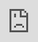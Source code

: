 ```yaml
---
layout: post
title: "2019 Music Of the Year, Part 1"
categories: Personal
---
```


![alt text][headerImg]

Every year, I'm always anxious to find out what people's albums or songs of the year are. Every year, I lament that I should've started in on my own ranking earlier on, so I'd have something to contribute.

This year, I finally did it.

<!-- more -->

While the lists have taken numerous forms[^1] since January, it has been meticulously updated since the start of the year. It's been cool to watch my perceptions change along the say. My #1 album of the year was usurped in the final hours by another album that had been out all year, and finally clicked with me. Even though I'm really into the progressive rock & metal, a ton of indie (and some hip hop???) made its way onto my list. I've found it absurdly difficult to keep a running list, and actually had reservations about saying "this album is better than that one" later on in the year[^2].

So, without further ado, let's start the lists!

# Singles of 2019

I wanted to start with my favorite EPs and singles of 2019, which are not ranked and just exist as individual bright spots on the year. All of these hit me at a certain point in time that made me go "whoa" for various reasons, and I wanted to share them with you (some with commentary, and some without).

<div align="center">
  <h2 style="font-size: 1.5em">
    <strong>Killswitch Engage - <em>The Signal Fire</em></strong>
  </h2>
  <img src="https://upload.wikimedia.org/wikipedia/en/2/24/Killswitch_Engage_-_Atonement.png" style="width:300px" />
</div>

**Genre** - Metal, Metalcore

I've been listening to Killswitch Engage since I was in high school, and fell in love with the band when Howard Jones became their singer after Jesse Leach's departure in 2002. Jones himself had to depart from the band in 2012 while dealing with type 2 diabetes, and the band eventually brought Leach back to be their vocalist.

For 7 years, I had been crossing my fingers that the band would bring Howard back to split vocal duties on a tour, or even a show. Instead, I got a song and a music video! The magic moment starts at 0:51 below.

<div align="center">
  <div style="width:600px">
    <div class="embed"><iframe src="https://www.youtube.com/embed/2N0ShfOOEq4" frameborder="0" maxwidth="600px" allowfullscreen style="width:100%;height:100%;position:absolute;left:0px;top:0px;overflow:hidden;"></iframe></div>
  </div>
</div>

---

<div align="center">
  <h2 style="font-size: 1.5em">
    <strong>Pomplamoose - <em>Lisztomania (Phoenix cover)</em></strong>
  </h2>
  <img src="https://yt3.ggpht.com/a/AGF-l78m1hI-5PuWG35BXbTmOwnkxCx1zPrWxjtuHg=s900-c-k-c0xffffffff-no-rj-mo" style="width:300px" />
</div>

**Genre** - Indie

Pomplamoose is another band that's been with me for years. I remember listening to their covers of [the Angry Birds theme song](https://www.youtube.com/watch?v=7UCm6uyzNE8) or [Michael Jackson's 'Beat It'](https://www.youtube.com/watch?v=meT2eqgDjiM) in college. Over the past year & change, Nataly and Jack have been recording a ton of unique mashups, covers, and originals with the help of some of their friends, and they have all been killer. I encourage you to check out their full video catalog if you enjoy this video.

<div align="center">
  <div style="width:600px">
    <div class="embed"><iframe src="https://www.youtube.com/embed/HqxcJb5ydDw" frameborder="0" maxwidth="600px" allowfullscreen style="width:100%;height:100%;position:absolute;left:0px;top:0px;overflow:hidden;"></iframe></div>
  </div>
</div>

---

<div align="center">
  <h2 style="font-size: 1.5em">
    <strong>Bad Snacks - <em>Oh, Shoot</em></strong>
  </h2>
  <img src="https://i1.sndcdn.com/avatars-000494627736-2019ms-t500x500.jpg" style="width:300px" />
</div>

**Genre** - Hip-hop, DJ

At some point earlier this year, I stumbled across **Andrew Huang's** ["Flip the Sample" challenge](https://www.youtube.com/watch?v=zvKY_DnM1PA), and I was blown away by the creativity of all of the participants and the concept of these videos in general. Watching Snacks transform the simple piano line into a beautiful chill-hop beat was one of my favorite musical discoveries of 2019. (Honorable mention to Virtual Riot's flip in the video.)

<div align="center">
  <div style="width:600px">
    <div class="embed">
      <iframe width="100%" height="300" scrolling="no" frameborder="no" allow="autoplay" src="https://w.soundcloud.com/player/?url=https%3A//api.soundcloud.com/tracks/566680191&color=%23ff5500&auto_play=false&hide_related=false&show_comments=true&show_user=true&show_reposts=false&show_teaser=true&visual=true"></iframe>
    </div>
  </div>
</div>

---

<div align="center">
  <h2 style="font-size: 1.5em">
    <strong>Jakub Zytecki - <em>Sunflower</em></strong>
  </h2>
  <img src="https://f4.bcbits.com/img/a2786547792_10.jpg" style="width:300px" />
</div>

**Genre** - Prog rock, Instrumental

Just a gorgeous track from Jakub, making me wish I could write music and guitar lines even 10% as good as he can.

<div align="center">
  <div style="width:600px">
    <div class="embed"><iframe src="https://www.youtube.com/embed/5RFipLyZC60" frameborder="0" maxwidth="600px" allowfullscreen style="width:100%;height:100%;position:absolute;left:0px;top:0px;overflow:hidden;"></iframe></div>
  </div>
</div>

---

<div align="center">
  <h2 style="font-size: 1.5em">
    <strong>The 1975 - <em>People</em></strong>
  </h2>
  <img src="https://www.readdork.com/images/article/Artist-Images/1-9/The-1975/7ffe4c81634c472f7f5176a6660dde4b.1000x1000x1.png" style="width:300px" />
</div>

**Genre** - Indie rock

I'm constantly impressed with The 1975's ability to completely transform their sound from album to album, or even track to track. The punk aesthetic of this song grabbed hold of me the day this track dropped, and actually inspired this entire category to be created.

### Warning: do not watch this video if you suffer from epilepsy

<div align="center">
  <div style="width:600px">
    <div class="embed"><iframe src="https://www.youtube.com/embed/EKdPxXWm7Jg" frameborder="0" maxwidth="600px" allowfullscreen style="width:100%;height:100%;position:absolute;left:0px;top:0px;overflow:hidden;"></iframe></div>
  </div>
</div>

---

<div align="center">
  <h2 style="font-size: 1.5em">
    <strong>Voyager - <em>Colours</em></strong>
  </h2>
  <img src="https://f4.bcbits.com/img/a3894579404_10.jpg" style="width:300px" />
</div>

**Genre** - Progressive metal

This song grabbed me with its blend of metal and synthwave, a genre I took a deep dive into earlier this year.

<div align="center">
  <div style="width:600px">
    <div class="embed"><iframe src="https://www.youtube.com/embed/reFRCJzHN8I" frameborder="0" maxwidth="600px" allowfullscreen style="width:100%;height:100%;position:absolute;left:0px;top:0px;overflow:hidden;"></iframe></div>
  </div>
</div>

---

<div align="center">
  <h2 style="font-size: 1.5em">
    <strong>Opeth - <em>Lovelorn Crime</em></strong>
  </h2>
  <img src="https://upload.wikimedia.org/wikipedia/en/6/6d/Opeth_-_In_Cauda_Venenum.png" style="width:300px" />
</div>

**Genre** - Progressive rock

This album will be making its return on my Albums of the Year lists, but I wanted to specifically call it out here as well. The guitar player was talking about this song in an interview, and stated "[Lovelorn Crime] started off in the demo stage of the album, Mikael [vocalist] had this beautiful ballad. He asked me, 'I want you to do a long solo. I want this to be the solo that people will remember you for when you die'. I thought, 'Okay, thank you for the pressure, mate.'" Sit back in your favorite chair and give this track a listen.

<div align="center">
  <div style="width:600px">
    <div class="embed"><iframe src="https://www.youtube.com/embed/b1vJTzhxm7g" frameborder="0" maxwidth="600px" allowfullscreen style="width:100%;height:100%;position:absolute;left:0px;top:0px;overflow:hidden;"></iframe></div>
  </div>
</div>

---

That's it for the singles. Stay tuned in the coming days for my favorite albums!

*What do you think? Great tracks? Terrible songs? Did you have any particular favorites in 2019? You should [hit me up on Twitter][twitter] and let me know!*


[^1]: First just a text list in Notes, then a full Google spreadsheet, and finally a Trello board so I could drag & drop the albums in order.
[^2]: Music is art, and art is subjective. That's why all of these are going to be labeled as my favorites, and not "best of", because what I enjoy here in December 2019 is drastically different than it was in January 2019, or what I'll enjoy down the road.